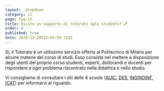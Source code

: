 ```yaml
---
layout: _dropdown
category: it
page: faq-it
title: Esiste un supporto di tutorato agli studenti? 🖊
order: 8
published: true
date: 2020-12-29T22:01:59.715Z
---
```

Sì, il Tutorato è un utilissimo servizio offerto al Politecnico di Milano per alcune materie del corso di studi. Esso consiste nel mettere a disposizione degli utenti del proprio corso studenti, esperti, dottorandi e docenti per rispondere a ogni problema riscontrato nella didattica e nello studio.

Vi consigliamo di consultare i siti delle 4 scuole ([AUIC](https://www.auic.polimi.it/it), [DES](https://www.design.polimi.it/it), [INGINDINF](<>), [ICAT](https://www.ingcat.polimi.it/it)) per informarvi al riguardo.